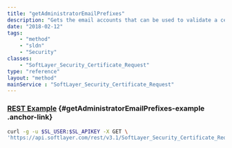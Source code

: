 ```yaml
---
title: "getAdministratorEmailPrefixes"
description: "Gets the email accounts that can be used to validate a certificate to a domain. "
date: "2018-02-12"
tags:
    - "method"
    - "sldn"
    - "Security"
classes:
    - "SoftLayer_Security_Certificate_Request"
type: "reference"
layout: "method"
mainService : "SoftLayer_Security_Certificate_Request"
---
```


### [REST Example](#getAdministratorEmailPrefixes-example) <a href="/article/rest/"><i class="fas fa-question"></i></a> {#getAdministratorEmailPrefixes-example .anchor-link} 
```bash
curl -g -u $SL_USER:$SL_APIKEY -X GET \
'https://api.softlayer.com/rest/v3.1/SoftLayer_Security_Certificate_Request/getAdministratorEmailPrefixes'
```
